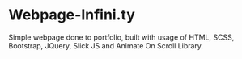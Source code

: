 # Webpage-Infini.ty
Simple webpage done to portfolio, built with usage of HTML, SCSS, Bootstrap, JQuery, Slick JS  and Animate On Scroll Library.
